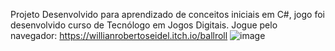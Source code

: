 Projeto Desenvolvido para aprendizado de conceitos iniciais em C#, jogo foi desenvolvido curso de Tecnólogo em Jogos Digitais.
Jogue pelo navegador: https://willianrobertoseidel.itch.io/ballroll
![image](https://github.com/WillianSeidel/ProjetoFaculdade/assets/126173353/9b5bc56d-dadb-4dad-91ba-432ebdc1060d)
